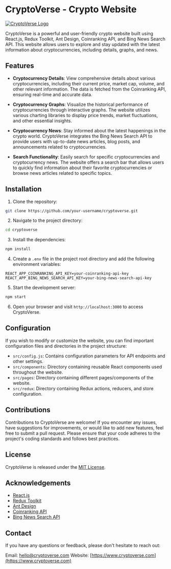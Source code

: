 # CryptoVerse - Crypto Website

[![CryptoVerse Logo](https://example.com/cryptoverse-logo.png)](https://assets.devfolio.co/hackathons/23bc6064fb88427e8c5718419dbc74bf/projects/9521185214c8440596b549e4a13ab254/d2ebae37-f814-4a2a-b6bf-dc8fd38b4caa.png)

CryptoVerse is a powerful and user-friendly crypto website built using React.js, Redux Toolkit, Ant Design, Coinranking API, and Bing News Search API. This website allows users to explore and stay updated with the latest information about cryptocurrencies, including details, graphs, and news.

## Features

- **Cryptocurrency Details**: View comprehensive details about various cryptocurrencies, including their current price, market cap, volume, and other relevant information. The data is fetched from the Coinranking API, ensuring real-time and accurate data.

- **Cryptocurrency Graphs**: Visualize the historical performance of cryptocurrencies through interactive graphs. The website utilizes various charting libraries to display price trends, market fluctuations, and other essential insights.

- **Cryptocurrency News**: Stay informed about the latest happenings in the crypto world. CryptoVerse integrates the Bing News Search API to provide users with up-to-date news articles, blog posts, and announcements related to cryptocurrencies.

- **Search Functionality**: Easily search for specific cryptocurrencies and cryptocurrency news. The website offers a search bar that allows users to quickly find information about their favorite cryptocurrencies or browse news articles related to specific topics.

## Installation

1. Clone the repository:

```bash
git clone https://github.com/your-username/cryptoverse.git
```

2. Navigate to the project directory:

```bash
cd cryptoverse
```

3. Install the dependencies:

```bash
npm install
```

4. Create a `.env` file in the project root directory and add the following environment variables:

```
REACT_APP_COINRANKING_API_KEY=your-coinranking-api-key
REACT_APP_BING_NEWS_SEARCH_API_KEY=your-bing-news-search-api-key
```

5. Start the development server:

```bash
npm start
```

6. Open your browser and visit `http://localhost:3000` to access CryptoVerse.

## Configuration

If you wish to modify or customize the website, you can find important configuration files and directories in the project structure:

- `src/config.js`: Contains configuration parameters for API endpoints and other settings.
- `src/components`: Directory containing reusable React components used throughout the website.
- `src/pages`: Directory containing different pages/components of the website.
- `src/redux`: Directory containing Redux actions, reducers, and store configuration.

## Contributions

Contributions to CryptoVerse are welcome! If you encounter any issues, have suggestions for improvements, or would like to add new features, feel free to submit a pull request. Please ensure that your code adheres to the project's coding standards and follows best practices.

## License

CryptoVerse is released under the [MIT License](https://opensource.org/licenses/MIT).

## Acknowledgements

- [React.js](https://reactjs.org)
- [Redux Toolkit](https://redux-toolkit.js.org)
- [Ant Design](https://ant.design)
- [Coinranking API](https://coinranking.com/page/cryptocurrency-api)
- [Bing News Search API](https://www.microsoft.com/en-us/bing/apis/bing-news-search-api-v7)

## Contact

If you have any questions or feedback, please don't hesitate to reach out:

Email: [hello@cryptoverse.com](mailto:hello@cryptoverse.com)
Website: [https://www.cryptoverse.com](https://www.cryptoverse.com)
